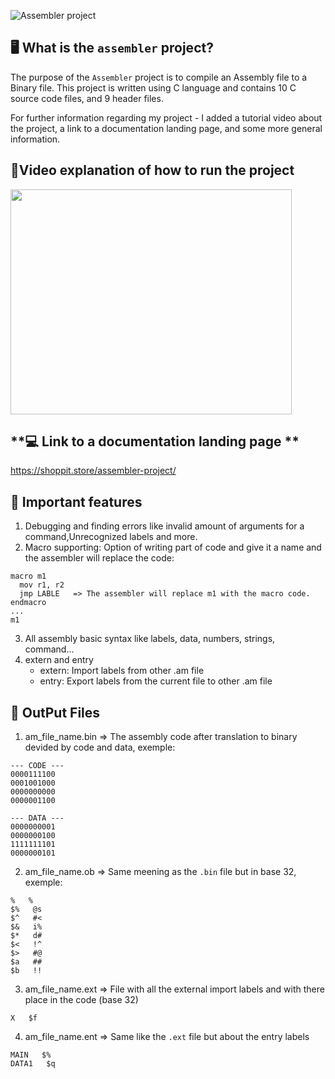 ![Assembler project](https://user-images.githubusercontent.com/102487763/186521866-78914c94-1289-4dad-b196-caaa40f01815.png)


**🖥️ What is the `assembler` project?**
---

The purpose of the `Assembler` project is to compile an Assembly file to a Binary file. This project is written using C language and contains 
10 C source code files, and 9 header files. 

For further information regarding my project - I added a tutorial video about the project, a link to a documentation landing page, and some more general information.


**🔸Video explanation of how to run the project**
---
<a  href="https://www.youtube.com/watch?v=sKKPmYWuc_Y"><img src="http://easytutorials.net/wp-content/uploads/2022/01/video-tutorial-image.jpg" data-canonical-src="https://gyazo.com/eb5c5741b6a9a16c692170a41a49c858.png" width="450" height="360" /></a>        

**💻 Link to a documentation landing page **
---
https://shoppit.store/assembler-project/


**📝 Important features**
---
1. Debugging and finding errors like invalid amount of arguments for a command,Unrecognized labels and more.
2. Macro supporting: Option of writing part of code and give it a name and the assembler will replace the code:
```
macro m1
  mov r1, r2
  jmp LABLE   => The assembler will replace m1 with the macro code.
endmacro
...
m1
```
3. All assembly basic syntax like labels, data, numbers, strings, command...
4. extern and entry
    + extern: Import labels from other .am file
    + entry: Export labels from the current file to other .am file
    
**📁 OutPut Files**
---
1. am_file_name.bin => The assembly code after translation to binary devided by code and data, exemple: 
```
--- CODE ---
0000111100
0001001000
0000000000
0000001100

--- DATA ---
0000000001
0000000100
1111111101
0000000101
```
2. am_file_name.ob => Same meening as the `.bin` file but in base 32, exemple: 
```
%	%
$%   @s
$^   #<
$&   i%
$*   d#
$<   !^
$>   #@
$a   ##
$b   !!
```
3. am_file_name.ext => File with all the external import labels and with there place in the code (base 32)
```
X   $f
```
4. am_file_name.ent => Same like the `.ext` file but about the entry labels
```
MAIN   $%
DATA1   $q
```

